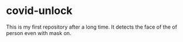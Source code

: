 # covid-unlock
This is my first repository after a long time. It detects the face of the of person even with mask on.
